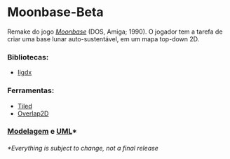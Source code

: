 # Moonbase-Beta

Remake do jogo [_Moonbase_](https://en.wikipedia.org/wiki/Moonbase_(video_game)) (DOS, Amiga; 1990). O jogador tem a tarefa de criar uma base lunar auto-sustentável, em um mapa top-down 2D.

### Bibliotecas:
- [ligdx](https://libgdx.badlogicgames.com/)

### Ferramentas:
- [Tiled](http://www.mapeditor.org/)
- [Overlap2D](http://overlap2d.com/)

### [Modelagem](./docs/basics.png) e [UML](./docs/uml.png)*


###### *_Everything is subject to change, not a final release_
